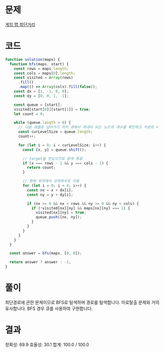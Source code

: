 # 문제

[게임 맵 최단거리](https://school.programmers.co.kr/learn/courses/30/lessons/1844)

# 코드

```javascript
function solution(maps) {
  function bfs(maps, start) {
    const rows = maps.length;
    const cols = maps[0].length;
    const visited = Array(rows)
      .fill()
      .map(() => Array(cols).fill(false));
    const dx = [1, -1, 0, 0];
    const dy = [0, 0, 1, -1];

    const queue = [start];
    visited[start[0]][start[1]] = true;
    let count = 0;

    while (queue.length > 0) {
      // 다음 레벨로 넘어가기 까지 큐에서 꺼내야 되는 노드의 개수를 확인하고 카운트 + 1
      const curLevelSize = queue.length;
      count++;

      for (let i = 0; i < curLevelSize; i++) {
        const [x, y] = queue.shift();

        // target을 만났으므로 탐색 종료
        if (x === rows - 1 && y === cols - 1) {
          return count;
        }

        // 현재 위치에서 상하좌우로 이동
        for (let i = 0; i < 4; i++) {
          const nx = x + dx[i];
          const ny = y + dy[i];

          if (nx >= 0 && nx < rows && ny >= 0 && ny < cols) {
            if (!visited[nx][ny] && maps[nx][ny] === 1) {
              visited[nx][ny] = true;
              queue.push([nx, ny]);
            }
          }
        }
      }
    }
  }

  const answer = bfs(maps, [0, 0]);

  return answer ? answer : -1;
}
```

# 풀이

최단경로에 관한 문제이므로 BFS로 탐색하며 경로를 탐색합니다. 미로탈출 문제와 거의 유사합니다. BFS 경우 큐를 사용하여 구현합니다.

# 결과

정확성: 69.9
효율성: 30.1
합계: 100.0 / 100.0
